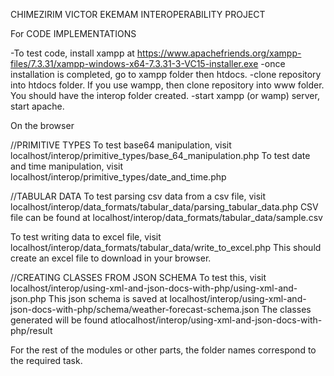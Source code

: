 CHIMEZIRIM VICTOR EKEMAM INTEROPERABILITY PROJECT

For CODE IMPLEMENTATIONS

-To test code, install xampp at https://www.apachefriends.org/xampp-files/7.3.31/xampp-windows-x64-7.3.31-3-VC15-installer.exe
-once installation is completed, go to xampp folder then htdocs.
-clone repository into htdocs folder. If you use wampp, then clone repository into www folder. You should have the interop folder created.
-start xampp (or wamp) server, start apache.

On the browser

//PRIMITIVE TYPES
To test base64 manipulation, visit localhost/interop/primitive_types/base_64_manipulation.php
To test date and time manipulation, visit localhost/interop/primitive_types/date_and_time.php

//TABULAR DATA
To test parsing csv data from a csv file, visit localhost/interop/data_formats/tabular_data/parsing_tabular_data.php
CSV file can be found at localhost/interop/data_formats/tabular_data/sample.csv

To test writing data to excel file, visit localhost/interop/data_formats/tabular_data/write_to_excel.php
This should create an excel file to download in your browser.

//CREATING CLASSES FROM JSON SCHEMA
To test this, visit localhost/interop/using-xml-and-json-docs-with-php/using-xml-and-json.php
This json schema is saved at localhost/interop/using-xml-and-json-docs-with-php/schema/weather-forecast-schema.json
The classes generated will be found atlocalhost/interop/using-xml-and-json-docs-with-php/result

For the rest of the modules or other parts, the folder names correspond to the required task.